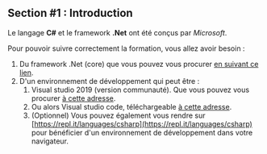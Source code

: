 ## Section #1 : Introduction

Le langage **C#** et le framework **.Net** ont été conçus par *Microsoft*.

Pour pouvoir suivre correctement la formation, vous allez avoir besoin :

1. Du framework .Net (core) que vous pouvez vous procurer [en suivant ce lien](https://dotnet.microsoft.com/download).
2. D'un environnement de développement qui peut être :
    1. Visual studio 2019 (version communauté). Que vous pouvez vous procurer [à cette adresse](https://visualstudio.microsoft.com/fr/downloads/).
    2. Ou alors Visual studio code, téléchargeable [à cette adresse](https://code.visualstudio.com/).
    3. (Optionnel) Vous pouvez également vous rendre sur [https://repl.it/languages/csharp](https://repl.it/languages/csharp) pour bénéficier d'un environnement de développement dans votre navigateur.